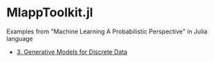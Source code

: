 # MlappToolkit.jl
 Examples from "Machine Learning A Probabilistic Perspective" in Julia language

* [3. Generative Models for Discrete Data](example/3-generative-models-for-discrete-data)
